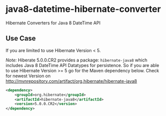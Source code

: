# java8-datetime-hibernate-converter
Hibernate Converters for Java 8 DateTime API

## Use Case
If you are limited to use Hibernate Version < 5.

*Note:*
Hiberate 5.0.0.CR2 provides a package: `hibernate-java8` which includes Java 8 DateTime API Datatypes for persistence. So if you are able to use Hibernate Version >= 5 go for the Maven dependency below. Check for newest Version on http://mvnrepository.com/artifact/org.hibernate/hibernate-java8 
```xml
<dependency>
    <groupId>org.hibernate</groupId>
    <artifactId>hibernate-java8</artifactId>
    <version>5.0.0.CR2</version>
</dependency>
```
